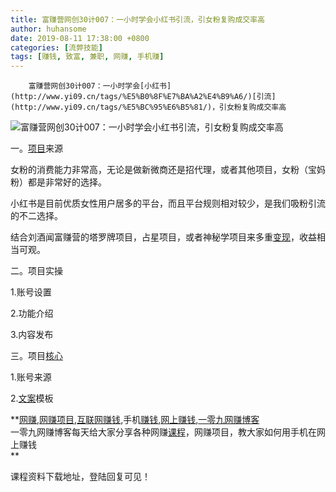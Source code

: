 ```yaml
---
title: 富赚营网创30计007：一小时学会小红书引流，引女粉复购成交率高
author: huhansome
date: 2019-08-11 17:38:00 +0800
categories: [流弊技能]
tags: [赚钱, 致富, 兼职, 网赚, 手机赚]
---
```



        富赚营网创30计007：一小时学会[小红书](http://www.yi09.cn/tags/%E5%B0%8F%E7%BA%A2%E4%B9%A6/)[引流](http://www.yi09.cn/tags/%E5%BC%95%E6%B5%81/)，引女粉复购成交率高

![富赚营网创30计007：一小时学会小红书引流，引女粉复购成交率高](http://www.yi09.cn/zb_users/upload/2021/09/20210901103742163046386268851.png)

  

  

一。[项目](http://www.yi09.cn/tags/%E9%A1%B9%E7%9B%AE/)来源

  

女粉的消费能力非常高，无论是做新微商还是招代理，或者其他项目，女粉（宝妈粉）都是非常好的选择。

  

小红书是目前优质女性用户居多的平台，而且平台规则相对较少，是我们吸粉引流的不二选择。

结合刘酒闻富赚营的塔罗牌项目，占星项目，或者神秘学项目来多重[变现](http://www.yi09.cn/tags/%E5%8F%98%E7%8E%B0/)，收益相当可观。

  

二。项目实操

  

1.账号设置

  

2.功能介绍

  

3.内容发布

  

三。项目[核心](http://www.yi09.cn/tags/hexin/)

  

1.账号来源

  

2.[文案](http://www.yi09.cn/tags/%E6%96%87%E6%A1%88/)模板

  

**[网赚](http://www.yi09.cn/tags/%E7%BD%91%E8%B5%9A/),[网赚项目](http://www.yi09.cn/tags/%E7%BD%91%E8%B5%9A%E9%A1%B9%E7%9B%AE/),[互联网赚钱](http://www.yi09.cn/tags/%E4%BA%92%E8%81%94%E7%BD%91%E8%B5%9A%E9%92%B1/),手机[赚钱](http://www.yi09.cn/tags/%E8%B5%9A%E9%92%B1/),[网上赚钱](http://www.yi09.cn/tags/%E7%BD%91%E4%B8%8A%E8%B5%9A%E9%92%B1/),[一零九网赚博客](http://www.yi09.cn/tags/%E4%B8%80%E9%9B%B6%E4%B9%9D%E7%BD%91%E8%B5%9A%E5%8D%9A%E5%AE%A2/)  
一零九网赚博客每天给大家分享各种网赚[课程](http://www.yi09.cn/tags/%E8%AF%BE%E7%A8%8B/)，网赚项目，教大家如何用手机在网上赚钱  
**  
  
  

课程资料下载地址，登陆回复可见！


